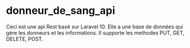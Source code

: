 # donneur_de_sang_api
Ceci est une api Rest basé sur Laravel 10. Elle a une base de données qui gère les donneurs et les informations. Il supporte les methodes PUT, GET, DELETE, POST.
